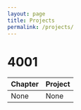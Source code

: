 ```yaml
---
layout: page
title: Projects
permalink: /projects/
---
```


# 4001

| Chapter            | Project |
|:-------------------|:---------|
| None | None |